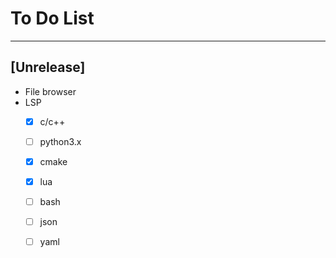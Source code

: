 # To Do List

----------
## [Unrelease]
* File browser
* LSP
	- [x] c/c++
	- [ ] python3.x
	- [x] cmake
	- [x] lua
	- [ ] bash
	- [ ] json
	- [ ] yaml

